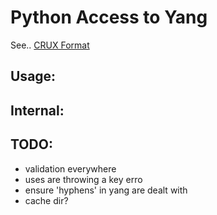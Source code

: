 # Python Access to Yang

See.. [CRUX Format](Crux-Yang-Representation.md)

## Usage:


## Internal:




## TODO:

- validation everywhere
- uses are throwing a key erro
- ensure 'hyphens' in yang are dealt with
- cache dir?
